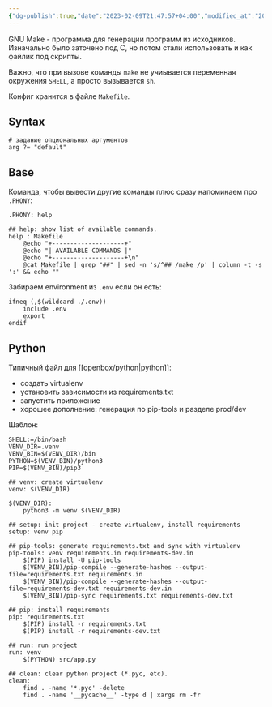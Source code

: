 ```yaml
---
{"dg-publish":true,"date":"2023-02-09T21:47:57+04:00","modified_at":"2025-01-28T16:59:54+03:00","permalink":"/forge/it/makefile/","dgPassFrontmatter":true}
---
```


GNU Make - программа для генерации программ из исходников. Изначально было заточено под C, но потом стали использовать и как файлик под скрипты.

Важно, что при вызове команды `make` не учиывается переменная окружения `SHELL`, а просто вызывается `sh`.

Конфиг хранится в файле `Makefile`.

## Syntax

```
# задание опциональных аргументов
arg ?= "default"
```

## Base

Команда, чтобы вывести другие команды плюс сразу напоминаем про `.PHONY`:

```
.PHONY: help

## help: show list of available commands.
help : Makefile
	@echo "+--------------------+"
	@echo "| AVAILABLE COMMANDS |"
	@echo "+--------------------+\n"
	@cat Makefile | grep "##" | sed -n 's/^## /make /p' | column -t -s ':' && echo ""
```

Забираем environment из `.env` если он есть:
```
ifneq (,$(wildcard ./.env))
    include .env
    export
endif
```
## Python

Типичный файл для [[openbox/python|python]]:
- создать virtualenv
- установить зависимости из requirements.txt
- запустить приложение
- хорошее дополнение: генерация по pip-tools и разделе prod/dev

Шаблон:
```make
SHELL:=/bin/bash
VENV_DIR=.venv
VENV_BIN=$(VENV_DIR)/bin
PYTHON=$(VENV_BIN)/python3
PIP=$(VENV_BIN)/pip3

## venv: create virtualenv
venv: $(VENV_DIR)

$(VENV_DIR):
	python3 -m venv $(VENV_DIR)

## setup: init project - create virtualenv, install requirements
setup: venv pip

## pip-tools: generate requirements.txt and sync with virtualenv
pip-tools: venv requirements.in requirements-dev.in
	$(PIP) install -U pip-tools
	$(VENV_BIN)/pip-compile --generate-hashes --output-file=requirements.txt requirements.in
	$(VENV_BIN)/pip-compile --generate-hashes --output-file=requirements-dev.txt requirements-dev.in
	$(VENV_BIN)/pip-sync requirements.txt requirements-dev.txt

## pip: install requirements
pip: requirements.txt
	$(PIP) install -r requirements.txt
	$(PIP) install -r requirements-dev.txt

## run: run project
run: venv
	$(PYTHON) src/app.py

## clean: clear python project (*.pyc, etc).
clean:
	find . -name '*.pyc' -delete
	find . -name '__pycache__' -type d | xargs rm -fr
```
